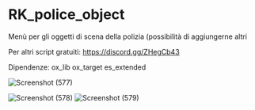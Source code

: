 # RK_police_object
Menù per gli oggetti di scena della polizia (possibilità di aggiungerne altri

Per altri script gratuiti: https://discord.gg/ZHegCb43

Dipendenze:
ox_lib
ox_target
es_extended

![Screenshot (577)](https://github.com/user-attachments/assets/e5a903e8-364b-41e4-854f-4a2c36518103)

![Screenshot (578)](https://github.com/user-attachments/assets/ee5e1f7e-cbee-4467-90e9-68b016befc7d)
![Screenshot (579)](https://github.com/user-attachments/assets/edb21d3e-ff14-4447-a4b5-1447862dd80a)
